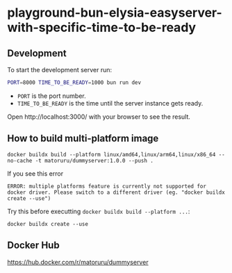 # playground-bun-elysia-easyserver-with-specific-time-to-be-ready

## Development
To start the development server run:

```bash
PORT=8000 TIME_TO_BE_READY=1000 bun run dev
```

- `PORT` is the port number.
- `TIME_TO_BE_READY` is the time until the server instance gets ready.

Open http://localhost:3000/ with your browser to see the result.

## How to build multi-platform image

```
docker buildx build --platform linux/amd64,linux/arm64,linux/x86_64 --no-cache -t matoruru/dummyserver:1.0.0 --push .
```

If you see this error

```
ERROR: multiple platforms feature is currently not supported for docker driver. Please switch to a different driver (eg. "docker buildx create --use")
```

Try this before executting `docker buildx build --platform ...`:

```
docker buildx create --use
```

## Docker Hub

https://hub.docker.com/r/matoruru/dummyserver
